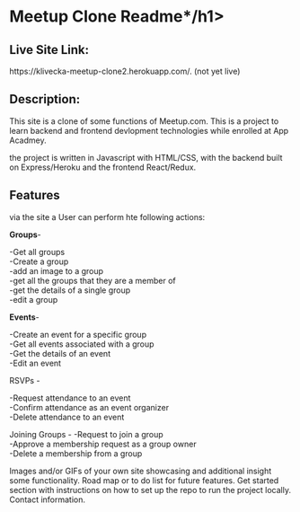 <h1>Meetup Clone Readme*/h1>

<h2>Live Site Link: </h2>
https://klivecka-meetup-clone2.herokuapp.com/. (not yet live)

<h2>Description: </h2>
This site is a clone of some functions of Meetup.com. 
This is a project to learn backend and frontend devlopment technologies while enrolled at App Acadmey.

the project is written in Javascript with HTML/CSS, with the backend built on Express/Heroku and the frontend React/Redux.

<h2>Features</h2>

via the site a User can perform hte following actions:

**Groups**- 

-Get all groups <br/>
-Create a group <br/>
-add an image to a group <br/>
-get all the groups that they are a member of <br/>
-get the details of a single group <br/>
-edit a group <br/>

**Events**- 

-Create an event for a specific group</br>
-Get all events associated with a group  </br>
-Get the details of an event  </br>
-Edit an event  </br>

RSVPs - 

-Request attendance to an event  </br>
-Confirm attendance as an event organizer </br>
-Delete attendance to an event  </br>

Joining Groups -
-Request to join a group </br>
-Approve a membership request as a group owner  </br>
-Delete a membership from a group  </br>


Images and/or GIFs of your own site showcasing and additional insight some functionality.
Road map or to do list for future features.
Get started section with instructions on how to set up the repo to run the project locally.
Contact information.
